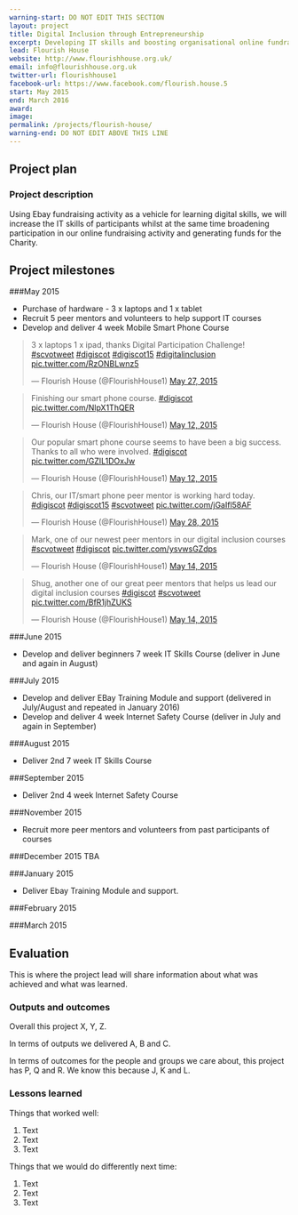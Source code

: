 ```yaml
---
warning-start: DO NOT EDIT THIS SECTION
layout: project
title: Digital Inclusion through Entrepreneurship 
excerpt: Developing IT skills and boosting organisational online fundraising activity 
lead: Flourish House
website: http://www.flourishhouse.org.uk/
email: info@flourishhouse.org.uk
twitter-url: flourishhouse1 
facebook-url: https://www.facebook.com/flourish.house.5
start: May 2015
end: March 2016
award: 
image:
permalink: /projects/flourish-house/
warning-end: DO NOT EDIT ABOVE THIS LINE
---
```


## Project plan

### Project description

Using Ebay fundraising activity as a vehicle for learning digital skills, we will increase the IT skills of participants whilst at the same time broadening participation in our online fundraising activity and generating funds for the Charity.


## Project milestones

###May 2015
- Purchase of hardware - 3 x laptops and 1 x tablet
- Recruit 5 peer mentors and volunteers to help support IT courses
- Develop and deliver 4 week Mobile Smart Phone Course

<blockquote class="twitter-tweet" lang="en"><p lang="en" dir="ltr">3 x laptops 1 x ipad, thanks Digital Participation Challenge! <a href="https://twitter.com/hashtag/scvotweet?src=hash">#scvotweet</a> <a href="https://twitter.com/hashtag/digiscot?src=hash">#digiscot</a> <a href="https://twitter.com/hashtag/digiscot15?src=hash">#digiscot15</a> <a href="https://twitter.com/hashtag/digitalinclusion?src=hash">#digitalinclusion</a> <a href="http://t.co/RzONBLwnz5">pic.twitter.com/RzONBLwnz5</a></p>&mdash; Flourish House (@FlourishHouse1) <a href="https://twitter.com/FlourishHouse1/status/603496304753401856">May 27, 2015</a></blockquote>
<script async src="//platform.twitter.com/widgets.js" charset="utf-8"></script>

<blockquote class="twitter-tweet" lang="en"><p lang="en" dir="ltr">Finishing our smart phone course. <a href="https://twitter.com/hashtag/digiscot?src=hash">#digiscot</a> <a href="http://t.co/NlpX1ThQER">pic.twitter.com/NlpX1ThQER</a></p>&mdash; Flourish House (@FlourishHouse1) <a href="https://twitter.com/FlourishHouse1/status/598114943448252416">May 12, 2015</a></blockquote>
<script async src="//platform.twitter.com/widgets.js" charset="utf-8"></script>
<blockquote class="twitter-tweet" lang="en"><p lang="en" dir="ltr">Our popular smart phone course seems to have been a big success. Thanks to all who were involved. <a href="https://twitter.com/hashtag/digiscot?src=hash">#digiscot</a> <a href="http://t.co/GZIL1DOxJw">pic.twitter.com/GZIL1DOxJw</a></p>&mdash; Flourish House (@FlourishHouse1) <a href="https://twitter.com/FlourishHouse1/status/598119164113506304">May 12, 2015</a></blockquote>
<script async src="//platform.twitter.com/widgets.js" charset="utf-8"></script>

<blockquote class="twitter-tweet" lang="en"><p lang="en" dir="ltr">Chris, our IT/smart phone peer mentor is working hard today. <a href="https://twitter.com/hashtag/digiscot?src=hash">#digiscot</a> <a href="https://twitter.com/hashtag/digiscot15?src=hash">#digiscot15</a> <a href="https://twitter.com/hashtag/scvotweet?src=hash">#scvotweet</a> <a href="http://t.co/jGaIfl58AF">pic.twitter.com/jGaIfl58AF</a></p>&mdash; Flourish House (@FlourishHouse1) <a href="https://twitter.com/FlourishHouse1/status/603879066706509825">May 28, 2015</a></blockquote>
<script async src="//platform.twitter.com/widgets.js" charset="utf-8"></script>

<blockquote class="twitter-tweet" lang="en"><p lang="en" dir="ltr">Mark, one of our newest peer mentors in our digital inclusion courses <a href="https://twitter.com/hashtag/scvotweet?src=hash">#scvotweet</a> <a href="https://twitter.com/hashtag/digiscot?src=hash">#digiscot</a> <a href="http://t.co/ysvwsGZdps">pic.twitter.com/ysvwsGZdps</a></p>&mdash; Flourish House (@FlourishHouse1) <a href="https://twitter.com/FlourishHouse1/status/598870325825282048">May 14, 2015</a></blockquote> <script async src="//platform.twitter.com/widgets.js" charset="utf-8"></script>

<blockquote class="twitter-tweet" lang="en"><p lang="en" dir="ltr">Shug, another one of our great peer mentors that helps us lead our digital inclusion courses <a href="https://twitter.com/hashtag/digiscot?src=hash">#digiscot</a> <a href="https://twitter.com/hashtag/scvotweet?src=hash">#scvotweet</a> <a href="http://t.co/BfR1jhZUKS">pic.twitter.com/BfR1jhZUKS</a></p>&mdash; Flourish House (@FlourishHouse1) <a href="https://twitter.com/FlourishHouse1/status/598871658062094336">May 14, 2015</a></blockquote> <script async src="//platform.twitter.com/widgets.js" charset="utf-8"></script>

###June 2015
-  Develop and deliver beginners 7 week IT Skills Course (deliver in June and again in August)

###July 2015
- Develop and deliver EBay Training Module and support (delivered in July/August and repeated in January 2016)
 - Develop and deliver 4 week Internet Safety Course (deliver in July and again in September)

###August 2015
- Deliver 2nd 7 week IT Skills Course 

###September 2015
- Deliver 2nd 4 week Internet Safety Course

###November 2015
- Recruit more peer mentors and volunteers from past participants of courses

###December 2015
TBA

###January 2015
- Deliver Ebay Training Module and support. 

###February 2015

###March 2015


## Evaluation

This is where the project lead will share information about what was achieved and what was learned.

### Outputs and outcomes

Overall this project X, Y, Z.

In terms of outputs we delivered A, B and C.

In terms of outcomes for the people and groups we care about, this project has P, Q and R. We know this because J, K and L.

### Lessons learned

Things that worked well:

1. Text
2. Text
3. Text

Things that we would do differently next time:

1. Text
2. Text
3. Text
